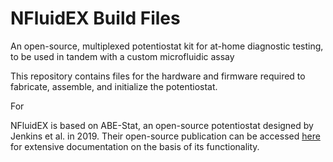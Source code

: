# NFluidEX Build Files
An open-source, multiplexed potentiostat kit for at-home diagnostic testing, to be used in tandem with a custom microfluidic assay

This repository contains files for the hardware and firmware required to fabricate, assemble, and initialize the potentiostat.

For 

NFluidEX is based on ABE-Stat, an open-source potentiostat designed by Jenkins et al. in 2019. Their open-source publication can be accessed [here](https://iopscience.iop.org/article/10.1149/2.0061909jes) for extensive documentation on the basis of its functionality.
